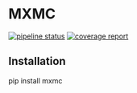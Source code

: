 # MXMC
[![pipeline status](https://gitlab.larc.nasa.gov/gbomarit/mxmc/badges/master/pipeline.svg)](https://gitlab.larc.nasa.gov/gbomarit/mxmc/commits/master)
[![coverage report](https://gitlab.larc.nasa.gov/gbomarit/mxmc/badges/master/coverage.svg)](https://gitlab.larc.nasa.gov/gbomarit/mxmc/commits/master)

## Installation

pip install mxmc

